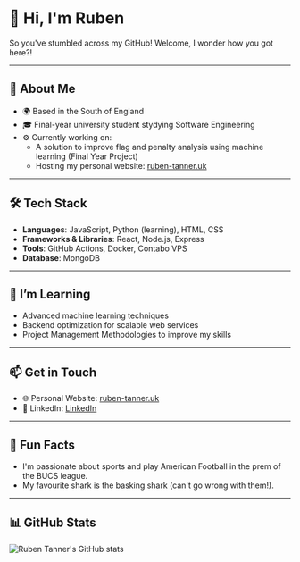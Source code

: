 # 👋 Hi, I'm Ruben

So you've stumbled across my GitHub! Welcome, I wonder how you got here?!

---

## 🚀 About Me
- 🌍 Based in the South of England
- 🎓 Final-year university student stydying Software Engineering
- ⚙️ Currently working on:
  - A solution to improve flag and penalty analysis using machine learning (Final Year Project)
  - Hosting my personal website: [ruben-tanner.uk](https://ruben-tanner.uk)


---

## 🛠️ Tech Stack
- **Languages**: JavaScript, Python (learning), HTML, CSS
- **Frameworks & Libraries**: React, Node.js, Express
- **Tools**: GitHub Actions, Docker, Contabo VPS
- **Database**: MongoDB

---

## 🌱 I’m Learning
- Advanced machine learning techniques
- Backend optimization for scalable web services
- Project Management Methodologies to improve my skills

---

## 📫 Get in Touch
- 🌐 Personal Website: [ruben-tanner.uk](https://ruben-tanner.uk)
- 💼 LinkedIn: [LinkedIn](https://www.linkedin.com/in/ruben-tanner-75a03321a/)

---

## 🏈 Fun Facts
- I'm passionate about sports and play American Football in the prem of the BUCS league.
- My favourite shark is the basking shark (can't go wrong with them!).

---

## 📊 GitHub Stats
![Ruben Tanner's GitHub stats](https://github-readme-stats.vercel.app/api?username=RubenTanner&show_icons=true&theme=radical)

